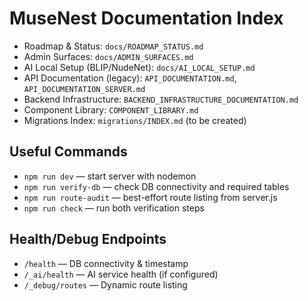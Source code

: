 # MuseNest Documentation Index

- Roadmap & Status: `docs/ROADMAP_STATUS.md`
- Admin Surfaces: `docs/ADMIN_SURFACES.md`
- AI Local Setup (BLIP/NudeNet): `docs/AI_LOCAL_SETUP.md`
- API Documentation (legacy): `API_DOCUMENTATION.md`, `API_DOCUMENTATION_SERVER.md`
- Backend Infrastructure: `BACKEND_INFRASTRUCTURE_DOCUMENTATION.md`
- Component Library: `COMPONENT_LIBRARY.md`
- Migrations Index: `migrations/INDEX.md` (to be created)

## Useful Commands
- `npm run dev` — start server with nodemon
- `npm run verify-db` — check DB connectivity and required tables
- `npm run route-audit` — best-effort route listing from server.js
- `npm run check` — run both verification steps

## Health/Debug Endpoints
- `/health` — DB connectivity & timestamp
- `/_ai/health` — AI service health (if configured)
- `/_debug/routes` — Dynamic route listing